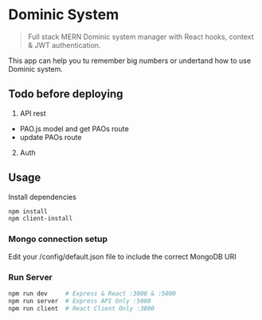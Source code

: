 # Dominic System

> Full stack MERN Dominic system manager with React hooks, context & JWT authentication.

This app can help you tu remember big numbers or undertand how to use Dominic system.

## Todo before deploying

1. API rest

- PAO.js model and get PAOs route
- update PAOs route

2. Auth

## Usage

Install dependencies

```bash
npm install
npm client-install
```

### Mongo connection setup

Edit your /config/default.json file to include the correct MongoDB URI

### Run Server

```bash
npm run dev     # Express & React :3000 & :5000
npm run server  # Express API Only :5000
npm run client  # React Client Only :3000
```
